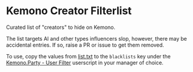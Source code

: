 # Kemono Creator Filterlist

Curated list of "creators" to hide on Kemono.

The list targets AI and other types influencers slop, however, there may be accidental entries. If so, raise a PR or issue to get them removed.

To use, copy the values from [list.txt](https://github.com/komoreshi/kemono-filterlist/blob/main/list.txt) to the `blacklists` key under the [Kemono.Party - User Filter](https://sleazyfork.org/en/scripts/471723-kemono-party-user-filter/code) userscript in your manager of choice. 
